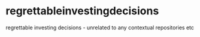 # regrettableinvestingdecisions
regrettable investing decisions - unrelated to any contextual repositories etc

